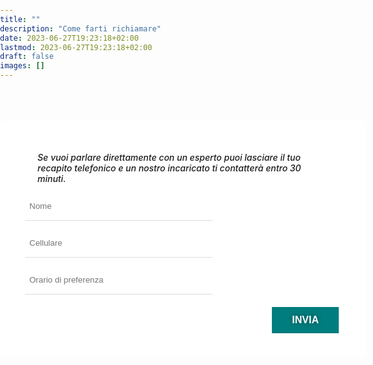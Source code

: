 ```yaml
---
title: ""
description: "Come farti richiamare"
date: 2023-06-27T19:23:18+02:00
lastmod: 2023-06-27T19:23:18+02:00
draft: false
images: []
---
```




<style>

.lead {
  padding-top:    0px;
  padding-bottom: 0px;
  padding-right: 20px;
  padding-left:  20px;
}


footer {
  background-image: url(images/footer.png);
}

body {
  background-image: url(images/101.jpeg);
  background-size: cover;
  background-repeat: no-repeat;
  margin: 0; 
  padding: 0;
}

h5 {
  font-weight: 500;
}

h3 {
  text-transform: uppercase;
  color: #5f7c57;
}

.bz-form {width: 684px; margin: 200px auto 0; }

.bz-container {
  width: 100%;
  background-color: #fff;
  padding: 30px 40px 20px;
  border-radius: 7px;
  border: 0px solid #74A1B4;
}

.bz-btmmargin {
  margin-bottom: 14px !important;
}
.bz-topmargin {
  margin-top: 6px !important;
}

.bz-left {float: left; width: 49%; padding-right: 2%; min-width: 300px;}
.bz-right {float: left; width: 49%; min-width: 300px;}
.bz-clear {clear: both;}

input[type='text'], input[type='email'] {
  box-sizing: border-box;
  -webkit-box-sizing: border-box;
  -moz-box-sizing: border-box;
  outline: 0;
  display: block;
  width: 100%;
  padding: 7px;
  border: 0;
  border-bottom: 1px solid #ddd;
  background: transparent;
  margin-bottom: 10px;
  height: 45px;
}

input[type='submit'] {
  float: right;
  background-color: #007D7E;
  border: none;
  color: white;
  font-size: 18px;
  text-transform: uppercase;
  font-weight: 700;
  text-shadow: 0 0 10px rgba(0, 0, 0, 0.40);
  padding: 12px 32px;
  text-align: center;
  text-decoration: none;
  display: inline-block;
  font-size: 16px;
  margin: 4px 2px;
  cursor: pointer;
}

/* input[type='submit']:hover {
  background-color: #000000;
} */

@media only screen and (max-width: 600px) {
  .bz-container {padding: 10px;}
  .bz-form {width: 100%;}
  .bz-left, .bz-right { width: 100%; padding: 0 10px;}
  input[type='submit'] {margin-left: 10px;}
}
</style>



<br>
<br>
<br>

<div class="bz-container">
  <h5 class="bz-btmmargin lead">Se vuoi parlare direttamente con un esperto puoi lasciare il tuo recapito telefonico e un nostro incaricato ti contatterà  entro 30 minuti.</h5>
  <form action="https://formspree.io/f/xqkveyej" method="POST">
    <div class="bz-left">
      <input type="hidden" name="_language" value="it"/>
      <input class="bz-btmmargin" type="text" id="nome"     name="nome"     placeholder="Nome"                   required/>
      <input class="bz-btmmargin" type="text" id="telefono" name="telefono" placeholder="Cellulare"              required/>
      <input class="bz-btmmargin" type="text" id="orario"   name="orario"   placeholder="Orario di preferenza" required/>
    </div>
    <div class="bz-clear"></div>
    <input class="bz-topmargin" type="submit" value="Invia">
    <div class="bz-clear"></div>
  </form>
</div>
<br>
<br>
<br>
<br>
<br>
<br>
<br>
<br>
<br>
<br>
<br>
